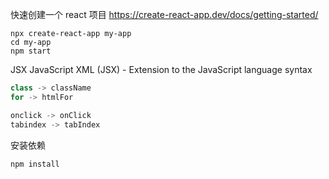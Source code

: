 快速创建一个 react 项目
https://create-react-app.dev/docs/getting-started/
```shell
npx create-react-app my-app
cd my-app
npm start
```

JSX 
JavaScript XML (JSX) - Extension to the JavaScript language syntax
```javascript
class -> className
for -> htmlFor

onclick -> onClick
tabindex -> tabIndex

```

安装依赖
```shell
npm install
```